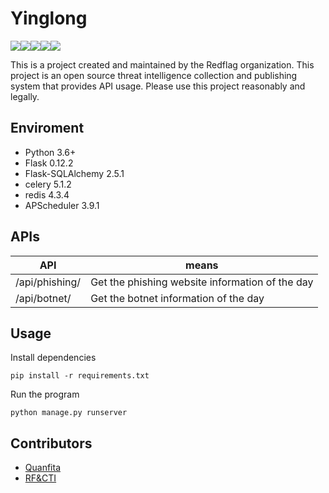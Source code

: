 # Yinglong 

![](https://img.shields.io/badge/python-3.6-blue)![](https://img.shields.io/badge/Flask-0.12.2-green)![](https://img.shields.io/badge/celery-5.1.2-green)![](https://img.shields.io/badge/redis-4.3.4-green)![](https://img.shields.io/badge/License-y-yellow)

This is a project created and maintained by the Redflag organization. This project is an open source threat intelligence collection and publishing system that provides API usage. Please use this project reasonably and legally.

## Enviroment

- Python 3.6+
- Flask 0.12.2
- Flask-SQLAlchemy 2.5.1
- celery 5.1.2
- redis 4.3.4
- APScheduler 3.9.1

## APIs

| API | means |
| --- | --- |
| /api/phishing/ | Get the phishing website information of the day |
| /api/botnet/ | Get the botnet information of the day |

## Usage

Install dependencies

```shell
pip install -r requirements.txt
```
Run the program

```shell
python manage.py runserver
```
## Contributors

- [Quanfita](https://github.com/Quanfita)
- [RF&CTI](https://github.com/RFCTI)
